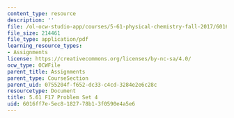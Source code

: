 ```yaml
---
content_type: resource
description: ''
file: /ol-ocw-studio-app/courses/5-61-physical-chemistry-fall-2017/6016ff7e5ec8182778b13f0590e4a5e6_MIT5_61F17_pset4.pdf
file_size: 214461
file_type: application/pdf
learning_resource_types:
- Assignments
license: https://creativecommons.org/licenses/by-nc-sa/4.0/
ocw_type: OCWFile
parent_title: Assignments
parent_type: CourseSection
parent_uid: 0755204f-f652-dc33-c4cd-3284e2e6c28c
resourcetype: Document
title: 5.61 F17 Problem Set 4
uid: 6016ff7e-5ec8-1827-78b1-3f0590e4a5e6
---
```

